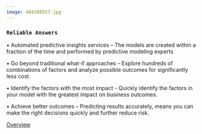 ```yaml
---
image: 484108557.jpg
---
```


### `Reliable Answers`

• Automated predictive insights services – The models are created within a fraction of the time and performed by predictive modeling experts

• Go beyond traditional what-if approaches – Explore hundreds of combinations of factors and analyze possible outcomes for significantly less cost.

• Identify the factors with the most impact - Quickly identify the factors in your model with the greatest impact on business outcomes.

• Achieve better outcomes – Predicting results accurately, means you can make the right decisions quickly and further reduce risk.

[Overview]

[Overview]: http://google.com
